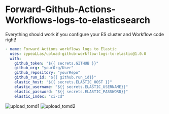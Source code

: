 # Forward-Github-Actions-Workflows-logs-to-elasticsearch

Everything should work if you configure your ES cluster and Workflow code right!

```yaml
- name: Forward Actions workflows logs to Elastic
  uses: zypeaLLas/upload-github-workflow-logs-to-elastic@1.0.0
  with:
    github_token: "${{ secrets.GITHUB }}"
    github_org: "yourOrg/User"
    github_repository: "yourRepo"
    github_run_id: "${{ github.run_id}}"
    elastic_host: "${{ secrets.ELASTIC_HOST }}"
    elastic_username: "${{ secrets.ELASTIC_USERNAME}}"
    elastic_password: "${{ secrets.ELASTIC_PASSWORD}}"
    elastic_index: "ci-cd"
```

![upload_tomd1](https://github.com/user-attachments/assets/80c1ef3f-9dc1-4b21-8f7c-67de7cf88ce0)
![upload_tomd2](https://github.com/user-attachments/assets/faa1c3b6-6e33-42c8-a44a-88e9c2407b18)
